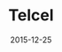 ---
layout: site
title: "Telcel"
date: 2015-12-25
categories: [communication]
version: 1.3.0
major: 1
minor: 3
patch: 0
slug: telcel
link: http://telcel.com/
submitter: lpolepeddi
permalink: /sites/:slug
---